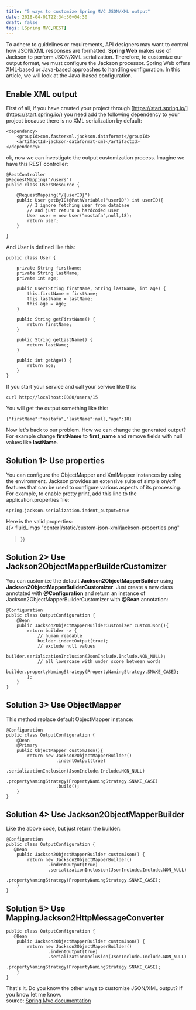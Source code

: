 ```yaml
---
title: "5 ways to customize Spring MVC JSON/XML output"
date: 2018-04-01T22:34:30+04:30
draft: false
tags: [Spring MVC,REST]
---
```

To adhere to guidelines or requirements, API designers may want to control how
JSON/XML responses are formatted. **Spring Web** makes use of Jackson to perform
JSON/XML serialization. Therefore, to customize our output format, we must configure
the Jackson processor. Spring Web offers XML-based or Java-based approaches to
handling configuration. In this article, we will look at the Java-based configuration.

## Enable XML output
First of all, if you have created your project through
[https://start.spring.io/](https://start.spring.io/) you need add the following
dependency to your project because there is no XML serialization by default:
```
<dependency>
	<groupId>com.fasterxml.jackson.dataformat</groupId>
	<artifactId>jackson-dataformat-xml</artifactId>
</dependency>
```
ok, now we can investigate the output customization process. Imagine we have this
REST controller:
```
@RestController
@RequestMapping("/users")
public class UsersResource {

    @RequestMapping("/{userID}")
    public User getByID(@PathVariable("userID") int userID){
        // I ignore fetching user from database
        // and just return a hardcoded user
        User user = new User("mostafa",null,18);
        return user;
    }

}
```
And User is defined like this:
```
public class User {

    private String firstName;
    private String lastName;
    private int age;

    public User(String firstName, String lastName, int age) {
        this.firstName = firstName;
        this.lastName = lastName;
        this.age = age;
    }

    public String getFirstName() {
        return firstName;
    }

    public String getLastName() {
        return lastName;
    }

    public int getAge() {
        return age;
    }
}
```
If you start your service and call your service like this:
```
curl http://localhost:8080/users/15
```
You will get the output something like this:
```
{"firstName":"mostafa","lastName":null,"age":18}
```
Now let's back to our problem. How we can change the generated output? For example
change **firstName** to **first_name** and remove fields with null values like **lastName**.

## Solution 1> Use properties
You can configure the ObjectMapper and XmlMapper instances by using the environment.
Jackson provides an extensive suite of simple on/off features that can be used to
configure various aspects of its processing. For example, to enable pretty print, add this
line to the application.properties file:
```
spring.jackson.serialization.indent_output=true
```
Here is the valid properties:  
{{< fluid_imgs
        "center|/static/custom-json-xml/jackson-properties.png"
>}}


## Solution 2> Use Jackson2ObjectMapperBuilderCustomizer
You can customize the default **Jackson2ObjectMapperBuilder** using **Jackson2ObjectMapperBuilderCustomizer**.
Just create a new class annotated with **@Configuration** and return an instance of Jackson2ObjectMapperBuilderCustomizer
with **@Bean** annotation:
```
@Configuration
public class OutputConfiguration {
    @Bean
    public Jackson2ObjectMapperBuilderCustomizer customJson(){
        return builder -> {
            // human readable
            builder.indentOutput(true);
            // exclude null values
            builder.serializationInclusion(JsonInclude.Include.NON_NULL);
            // all lowercase with under score between words
            builder.propertyNamingStrategy(PropertyNamingStrategy.SNAKE_CASE);
        };
    }
}
```
## Solution 3> Use ObjectMapper
This method replace default ObjectMapper instance:
```
@Configuration
public class OutputConfiguration {
    @Bean
    @Primary
    public ObjectMapper customJson(){
        return new Jackson2ObjectMapperBuilder()
                   .indentOutput(true)
                   .serializationInclusion(JsonInclude.Include.NON_NULL)
                   .propertyNamingStrategy(PropertyNamingStrategy.SNAKE_CASE)
                   .build();
    }
}
```
## Solution 4> Use Jackson2ObjectMapperBuilder
Like the above code, but just return the builder:
```
@Configuration
public class OutputConfiguration {
   @Bean
    public Jackson2ObjectMapperBuilder customJson() {
        return new Jackson2ObjectMapperBuilder()
                .indentOutput(true)
                .serializationInclusion(JsonInclude.Include.NON_NULL)
                .propertyNamingStrategy(PropertyNamingStrategy.SNAKE_CASE);
    }
}
```
## Solution 5> Use MappingJackson2HttpMessageConverter
```
public class OutputConfiguration {
   @Bean
    public Jackson2ObjectMapperBuilder customJson() {
        return new Jackson2ObjectMapperBuilder()
                .indentOutput(true)
                .serializationInclusion(JsonInclude.Include.NON_NULL)
                .propertyNamingStrategy(PropertyNamingStrategy.SNAKE_CASE);
    }
}
```
That's it. Do you know the other ways to customize JSON/XML output? If you know let me know.   
source: [Spring Mvc documentation](https://docs.spring.io/spring-boot/docs/current/reference/html/howto-spring-mvc.html#howto-customize-the-jackson-objectmapper)
